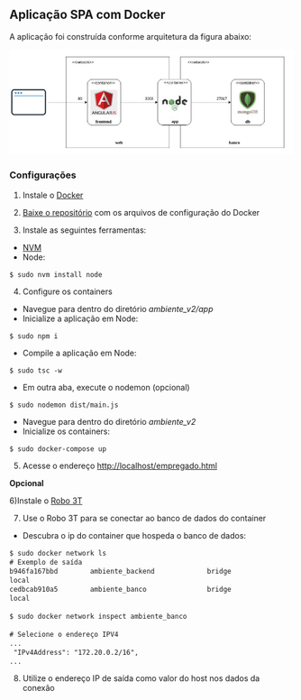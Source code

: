 ## Aplicação SPA com Docker

A aplicação foi construída conforme arquitetura da figura abaixo:

![](https://github.com/ericknilsen/HandsOn/blob/master/docker/ambiente_v2/doc/docker_v2.jpeg)

### Configurações 

1) Instale o [Docker](https://docs.docker.com/install)

2) [Baixe o repositório](https://github.com/ericknilsen/HandsOn/tree/master/docker/ambiente_v2) com os arquivos de configuração do Docker

3) Instale as seguintes ferramentas:
- [NVM](https://github.com/creationix/nvm#install-script)
- Node: 
```shell
$ sudo nvm install node
```

4) Configure os containers

- Navegue para dentro do diretório _ambiente_v2/app_
- Inicialize a aplicação em Node:
```shell
$ sudo npm i
```
- Compile a aplicação em Node:
```shell
$ sudo tsc -w
```
- Em outra aba, execute o nodemon (opcional)
```shell
$ sudo nodemon dist/main.js
```
- Navegue para dentro do diretório _ambiente_v2_
- Inicialize os containers:
```shell
$ sudo docker-compose up
```

5) Acesse o endereço [http://localhost/empregado.html](http://localhost/empregado.html)


**Opcional**

6)Instale o [Robo 3T](https://robomongo.org/)

7) Use o Robo 3T para se conectar ao banco de dados do container
- Descubra o ip do container que hospeda o banco de dados:
```
$ sudo docker network ls
# Exemplo de saída
b946fa167bbd        ambiente_backend             bridge              local
cedbcab910a5        ambiente_banco               bridge              local

$ sudo docker network inspect ambiente_banco

# Selecione o endereço IPV4
...
 "IPv4Address": "172.20.0.2/16",
...
```
8) Utilize o endereço IP de saída como valor do host nos dados da conexão
